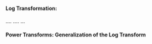 #### Log Transformation:
....
....
...



#### Power Transforms: Generalization of the Log Transform
